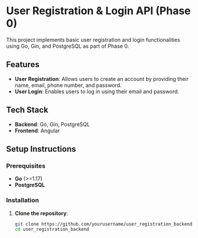 # User Registration & Login API (Phase 0)

This project implements basic user registration and login functionalities using Go, Gin, and PostgreSQL as part of Phase 0.

## Features

- **User Registration**: Allows users to create an account by providing their name, email, phone number, and password.
- **User Login**: Enables users to log in using their email and password.

## Tech Stack

- **Backend**: Go, Gin, PostgreSQL
- **Frontend**: Angular

## Setup Instructions

### Prerequisites

- **Go** (>=1.17)
- **PostgreSQL**

### Installation

1. **Clone the repository**:

   ```bash
   git clone https://github.com/yourusername/user_registration_backend.git
   cd user_registration_backend
